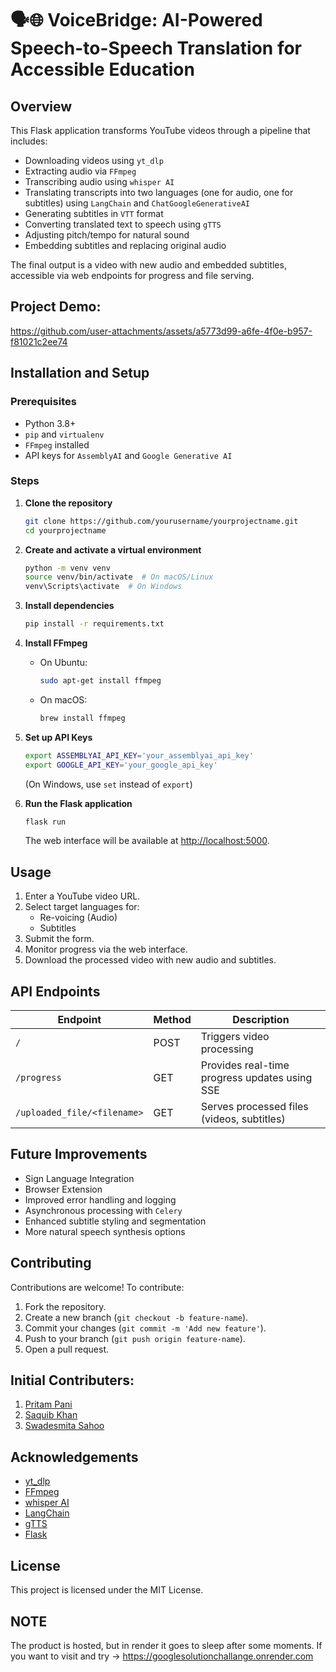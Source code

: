 # 🗣️🌐 VoiceBridge: AI-Powered Speech-to-Speech Translation for Accessible Education

## Overview
This Flask application transforms YouTube videos through a pipeline that includes:
- Downloading videos using `yt_dlp`
- Extracting audio via `FFmpeg`
- Transcribing audio using `whisper AI`
- Translating transcripts into two languages (one for audio, one for subtitles) using `LangChain` and `ChatGoogleGenerativeAI`
- Generating subtitles in `VTT` format
- Converting translated text to speech using `gTTS`
- Adjusting pitch/tempo for natural sound
- Embedding subtitles and replacing original audio

The final output is a video with new audio and embedded subtitles, accessible via web endpoints for progress and file serving.

## Project Demo:
https://github.com/user-attachments/assets/a5773d99-a6fe-4f0e-b957-f81021c2ee74



## Installation and Setup

### Prerequisites
- Python 3.8+
- `pip` and `virtualenv`
- `FFmpeg` installed
- API keys for `AssemblyAI` and `Google Generative AI`

### Steps
1. **Clone the repository**
   ```sh
   git clone https://github.com/yourusername/yourprojectname.git
   cd yourprojectname
   ```

2. **Create and activate a virtual environment**
   ```sh
   python -m venv venv
   source venv/bin/activate  # On macOS/Linux
   venv\Scripts\activate  # On Windows
   ```

3. **Install dependencies**
   ```sh
   pip install -r requirements.txt
   ```

4. **Install FFmpeg**
   - On Ubuntu:
     ```sh
     sudo apt-get install ffmpeg
     ```
   - On macOS:
     ```sh
     brew install ffmpeg
     ```

5. **Set up API Keys**
   ```sh
   export ASSEMBLYAI_API_KEY='your_assemblyai_api_key'
   export GOOGLE_API_KEY='your_google_api_key'
   ```
   (On Windows, use `set` instead of `export`)

6. **Run the Flask application**
   ```sh
   flask run
   ```
   The web interface will be available at [http://localhost:5000](http://localhost:5000).

## Usage
1. Enter a YouTube video URL.
2. Select target languages for:
   - Re-voicing (Audio)
   - Subtitles
3. Submit the form.
4. Monitor progress via the web interface.
5. Download the processed video with new audio and subtitles.

## API Endpoints

| Endpoint | Method | Description |
|----------|--------|-------------|
| `/` | POST | Triggers video processing |
| `/progress` | GET | Provides real-time progress updates using SSE |
| `/uploaded_file/<filename>` | GET | Serves processed files (videos, subtitles) |

## Future Improvements
- Sign Language Integration
- Browser Extension
- Improved error handling and logging
- Asynchronous processing with `Celery`
- Enhanced subtitle styling and segmentation
- More natural speech synthesis options

## Contributing
Contributions are welcome! To contribute:
1. Fork the repository.
2. Create a new branch (`git checkout -b feature-name`).
3. Commit your changes (`git commit -m 'Add new feature'`).
4. Push to your branch (`git push origin feature-name`).
5. Open a pull request.

## Initial Contributers:
1. [Pritam Pani](https://github.com/pritampani)
2. [Saquib Khan](https://github.com/saquib5005)
3. [Swadesmita Sahoo](https://github.com/Swadesmita)
   

## Acknowledgements
- [yt_dlp](https://github.com/yt-dlp/yt-dlp)
- [FFmpeg](https://ffmpeg.org/documentation.html)
- [whisper AI](https://openai.com/index/whisper/)
- [LangChain](https://python.langchain.com/docs/)
- [gTTS](https://pypi.org/project/gTTS/)
- [Flask](https://flask.palletsprojects.com/)

## License
This project is licensed under the MIT License.



## NOTE
The product is hosted, but in render it goes to sleep after some moments. 
If you want to visit and try -> https://googlesolutionchallange.onrender.com


